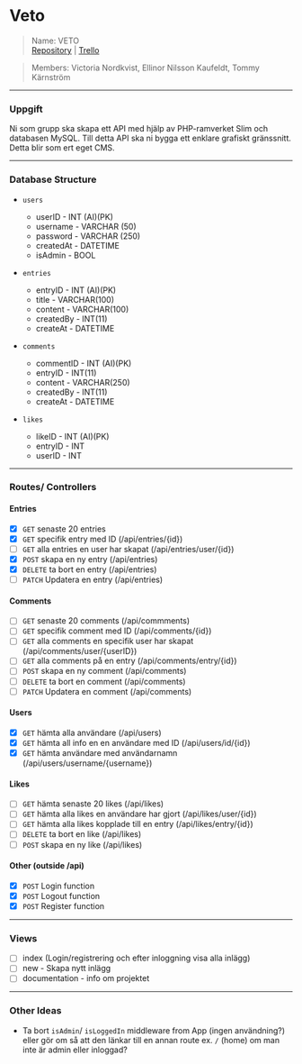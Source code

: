 # Veto
> Name: VETO <br>
> [Repository](https://github.com/Vica17/VETO-Gruppexamination) | [Trello](https://trello.com/b/EONkCMzI/veto)

> Members: Victoria Nordkvist, Ellinor Nilsson Kaufeldt, Tommy Kärnström

---

### Uppgift
Ni som grupp ska skapa ett API med hjälp av PHP-ramverket Slim och databasen MySQL. Till detta API ska ni bygga ett enklare grafiskt gränssnitt. Detta blir som ert eget CMS.

---

### Database Structure

- `users`
  - userID - INT (AI)(PK)
  - username - VARCHAR (50)
  - password - VARCHAR (250)
  - createdAt - DATETIME
  - isAdmin - BOOL


- `entries`
  - entryID - INT (AI)(PK)
  - title - VARCHAR(100)
  - content - VARCHAR(100)
  - createdBy - INT(11)
  - createAt - DATETIME


- `comments`
  - commentID - INT (AI)(PK)
  - entryID - INT(11)
  - content - VARCHAR(250)
  - createdBy - INT(11)
  - createAt - DATETIME


- `likes`
  - likeID - INT (AI)(PK)
  - entryID - INT
  - userID - INT

---

### Routes/ Controllers

#### Entries
- [x] `GET` senaste 20 entries
- [x] `GET` specifik entry med ID (/api/entries/{id})
- [ ] `GET` alla entries en user har skapat (/api/entries/user/{id})
- [x] `POST` skapa en ny entry (/api/entries)
- [x] `DELETE` ta bort en entry (/api/entries)
- [ ] `PATCH` Updatera en entry (/api/entries)

#### Comments
- [ ] `GET` senaste 20 comments (/api/commments)
- [ ] `GET` specifik comment med ID (/api/comments/{id})
- [ ] `GET` alla comments en specifik user har skapat (/api/comments/user/{userID})
- [ ] `GET` alla comments på en entry (/api/comments/entry/{id})
- [ ] `POST` skapa en ny comment (/api/comments)
- [ ] `DELETE` ta bort en comment (/api/comments)
- [ ] `PATCH` Updatera en comment (/api/comments)

#### Users
- [x] `GET` hämta alla användare (/api/users)
- [x] `GET` hämta all info en en användare med ID (/api/users/id/{id})
- [x] `GET` hämta användare med användarnamn (/api/users/username/{username})

#### Likes
- [ ] `GET` hämta senaste 20 likes (/api/likes)
- [ ] `GET` hämta alla likes en användare har gjort (/api/likes/user/{id})
- [ ] `GET` hämta alla likes kopplade till en entry (/api/likes/entry/{id})
- [ ] `DELETE` ta bort en like (/api/likes)
- [ ] `POST` skapa en ny like (/api/likes)

#### Other (outside /api)
- [x] `POST` Login function
- [x] `POST` Logout function
- [x] `POST` Register function

---

### Views
- [ ] index (Login/registrering och efter inloggning visa alla inlägg)
- [ ] new - Skapa nytt inlägg
- [ ] documentation - info om projektet

---

### Other Ideas
- Ta bort `isAdmin`/ `isLoggedIn` middleware from App (ingen användning?) eller gör om så att den länkar till en annan route ex. `/` (home) om man inte är admin eller inloggad?
